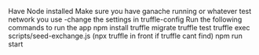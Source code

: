 Have Node installed
Make sure you have ganache running or whatever test network you use
    -change the settings in truffle-config
Run the following commands to run the app
npm install
truffle migrate
truffle test
truffle exec scripts/seed-exchange.js
(npx truffle in front if truffle cant find)
npm run start



